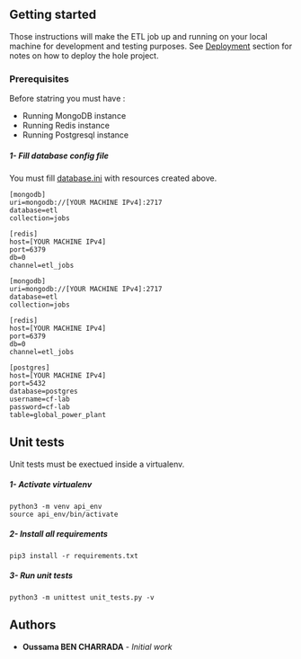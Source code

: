 ## Getting started

Those instructions will make the ETL job up and running on your local machine for development and testing purposes. 
See [Deployment](https://github.com/Oussama-bch/awesome-etl/blob/master/README.md) section for notes on how to deploy the hole project.

### Prerequisites

Before statring you must have :
* Running MongoDB instance
* Running Redis instance
* Running Postgresql instance

##### 1- Fill database config file
You must fill [database.ini](https://github.com/Oussama-bch/awesome-etl/blob/master/worker/database.ini) with resources created above.
```
[mongodb]
uri=mongodb://[YOUR MACHINE IPv4]:2717
database=etl
collection=jobs

[redis]
host=[YOUR MACHINE IPv4]
port=6379
db=0
channel=etl_jobs

[mongodb]
uri=mongodb://[YOUR MACHINE IPv4]:2717
database=etl
collection=jobs

[redis]
host=[YOUR MACHINE IPv4]
port=6379
db=0
channel=etl_jobs

[postgres]
host=[YOUR MACHINE IPv4]
port=5432
database=postgres
username=cf-lab
password=cf-lab
table=global_power_plant
```

## Unit tests
Unit tests must be exectued inside a virtualenv.
##### 1- Activate virtualenv
```
python3 -m venv api_env
source api_env/bin/activate
```

##### 2- Install all requirements
```
pip3 install -r requirements.txt
```
##### 3- Run unit tests
```
python3 -m unittest unit_tests.py -v
```

## Authors

* **Oussama BEN CHARRADA** - *Initial work*